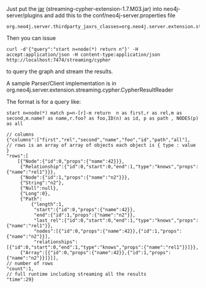 Just put the [jar](https://github.com/downloads/neo4j-contrib/streaming-cypher/streaming-cypher-extension-1.7.M03.jar) (streaming-cypher-extension-1.7.M03.jar) into neo4j-server/plugins and add this to the conf/neo4j-server.properties file

    org.neo4j.server.thirdparty_jaxrs_classes=org.neo4j.server.extension.streaming.cypher=/streaming

Then you can issue

    curl -d'{"query":"start n=node(*) return n"}' -H accept:application/json -H content-type:application/json http://localhost:7474/streaming/cypher

to query the graph and stream the results.

A sample Parser/Client implementation is in org.neo4j.server.extension.streaming.cypher.CypherResultReader

The format is for a query like:

    start n=node(*) match p=n-[r]-m return  n as first,r as rel,m as second,m.name? as name,r.foo? as foo,ID(n) as id, p as path , NODES(p) as all

	// columns
	{"columns":["first","rel","second","name","foo","id","path","all"],
    // rows is an array of array of objects each object is { type : value }
	"rows":[
	    [{"Node":{"id":0,"props":{"name":42}}},
         {"Relationship":{"id":0,"start":0,"end":1,"type":"knows","props":{"name":"rel1"}}},
         {"Node":{"id":1,"props":{"name":"n2"}}},
         {"String":"n2"},
         {"Null":null},
         {"Long":0},
         {"Path":
             {"length":1,
              "start":{"id":0,"props":{"name":42}},
              "end":{"id":1,"props":{"name":"n2"}},
              "last_rel":{"id":0,"start":0,"end":1,"type":"knows","props":{"name":"rel1"}},
              "nodes":[{"id":0,"props":{"name":42}},{"id":1,"props":{"name":"n2"}}],
              "relationships":[{"id":0,"start":0,"end":1,"type":"knows","props":{"name":"rel1"}}]}},
         {"Array":[{"id":0,"props":{"name":42}},{"id":1,"props":{"name":"n2"}}]}]],
    // number of rows
	"count":1,
    // full runtime including streaming all the results
	"time":29}
